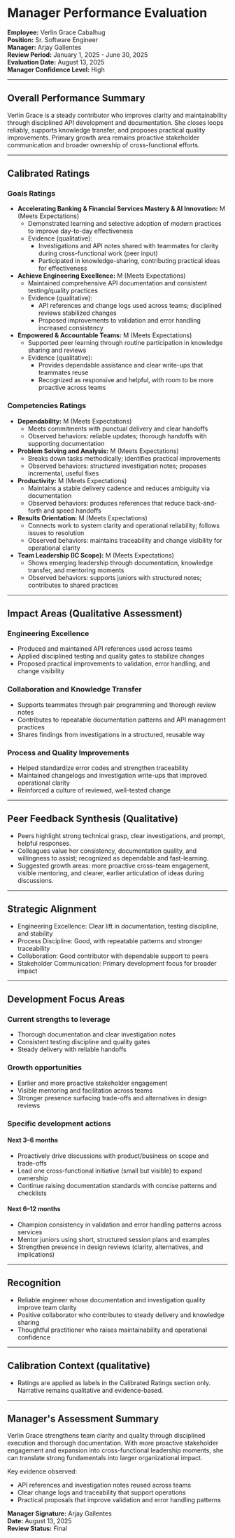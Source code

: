 # Manager Performance Evaluation

**Employee:** Verlin Grace Cabalhug  
**Position:** Sr. Software Engineer  
**Manager:** Arjay Gallentes  
**Review Period:** January 1, 2025 - June 30, 2025  
**Evaluation Date:** August 13, 2025  
**Manager Confidence Level:** High

---

## Overall Performance Summary

Verlin Grace is a steady contributor who improves clarity and maintainability through disciplined API development and documentation. She closes loops reliably, supports knowledge transfer, and proposes practical quality improvements. Primary growth area remains proactive stakeholder communication and broader ownership of cross-functional efforts.

---

## Calibrated Ratings

### Goals Ratings
- **Accelerating Banking & Financial Services Mastery & AI Innovation:** M (Meets Expectations)
  - Demonstrated learning and selective adoption of modern practices to improve day-to-day effectiveness
  - Evidence (qualitative):
    - Investigations and API notes shared with teammates for clarity during cross-functional work (peer input)
    - Participated in knowledge-sharing, contributing practical ideas for effectiveness
- **Achieve Engineering Excellence:** M (Meets Expectations)
  - Maintained comprehensive API documentation and consistent testing/quality practices
  - Evidence (qualitative):
    - API references and change logs used across teams; disciplined reviews stabilized changes
    - Proposed improvements to validation and error handling increased consistency
- **Empowered & Accountable Teams:** M (Meets Expectations)
  - Supported peer learning through routine participation in knowledge sharing and reviews
  - Evidence (qualitative):
    - Provides dependable assistance and clear write-ups that teammates reuse
    - Recognized as responsive and helpful, with room to be more proactive across teams

### Competencies Ratings
- **Dependability:** M (Meets Expectations)
  - Meets commitments with punctual delivery and clear handoffs
  - Observed behaviors: reliable updates; thorough handoffs with supporting documentation
- **Problem Solving and Analysis:** M (Meets Expectations)
  - Breaks down tasks methodically; identifies practical improvements
  - Observed behaviors: structured investigation notes; proposes incremental, useful fixes
- **Productivity:** M (Meets Expectations)
  - Maintains a stable delivery cadence and reduces ambiguity via documentation
  - Observed behaviors: produces references that reduce back-and-forth and speed handoffs
- **Results Orientation:** M (Meets Expectations)
  - Connects work to system clarity and operational reliability; follows issues to resolution
  - Observed behaviors: maintains traceability and change visibility for operational clarity
- **Team Leadership (IC Scope):** M (Meets Expectations)
  - Shows emerging leadership through documentation, knowledge transfer, and mentoring moments
  - Observed behaviors: supports juniors with structured notes; contributes to shared practices

---

## Impact Areas (Qualitative Assessment)

### Engineering Excellence
- Produced and maintained API references used across teams
- Applied disciplined testing and quality gates to stabilize changes
- Proposed practical improvements to validation, error handling, and change visibility

### Collaboration and Knowledge Transfer
- Supports teammates through pair programming and thorough review notes
- Contributes to repeatable documentation patterns and API management practices
- Shares findings from investigations in a structured, reusable way

### Process and Quality Improvements
- Helped standardize error codes and strengthen traceability
- Maintained changelogs and investigation write-ups that improved operational clarity
- Reinforced a culture of reviewed, well-tested change

---

## Peer Feedback Synthesis (Qualitative)

- Peers highlight strong technical grasp, clear investigations, and prompt, helpful responses.
- Colleagues value her consistency, documentation quality, and willingness to assist; recognized as dependable and fast-learning.
- Suggested growth areas: more proactive cross-team engagement, visible mentoring, and clearer, earlier articulation of ideas during discussions.

---

## Strategic Alignment
- Engineering Excellence: Clear lift in documentation, testing discipline, and stability
- Process Discipline: Good, with repeatable patterns and stronger traceability
- Collaboration: Good contributor with dependable support to peers
- Stakeholder Communication: Primary development focus for broader impact

---

## Development Focus Areas

### Current strengths to leverage
- Thorough documentation and clear investigation notes
- Consistent testing discipline and quality gates
- Steady delivery with reliable handoffs

### Growth opportunities
- Earlier and more proactive stakeholder engagement
- Visible mentoring and facilitation across teams
- Stronger presence surfacing trade-offs and alternatives in design reviews

### Specific development actions

#### Next 3–6 months
- Proactively drive discussions with product/business on scope and trade-offs
- Lead one cross-functional initiative (small but visible) to expand ownership
- Continue raising documentation standards with concise patterns and checklists

#### Next 6–12 months
- Champion consistency in validation and error handling patterns across services
- Mentor juniors using short, structured session plans and examples
- Strengthen presence in design reviews (clarity, alternatives, and implications)

---

## Recognition
- Reliable engineer whose documentation and investigation quality improve team clarity
- Positive collaborator who contributes to steady delivery and knowledge sharing
- Thoughtful practitioner who raises maintainability and operational confidence

---

## Calibration Context (qualitative)
- Ratings are applied as labels in the Calibrated Ratings section only. Narrative remains qualitative and evidence-based.

---

## Manager's Assessment Summary
Verlin Grace strengthens team clarity and quality through disciplined execution and thorough documentation. With more proactive stakeholder engagement and expansion into cross-functional leadership moments, she can translate strong fundamentals into larger organizational impact.

Key evidence observed:
- API references and investigation notes reused across teams
- Clear change logs and traceability that support operations
- Practical proposals that improve validation and error handling patterns

**Manager Signature:** Arjay Gallentes  
**Date:** August 13, 2025  
**Review Status:** Final




